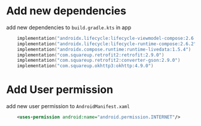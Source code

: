 # Add new dependencies

add new dependencies to `build.gradle.kts` in app
```kotlin
    implementation("androidx.lifecycle:lifecycle-viewmodel-compose:2.6.1")
    implementation("androidx.lifecycle:lifecycle-runtime-compose:2.6.2")
    implementation("androidx.compose.runtime:runtime-livedata:1.5.4")
    implementation("com.squareup.retrofit2:retrofit:2.9.0")
    implementation("com.squareup.retrofit2:converter-gson:2.9.0")
    implementation("com.squareup.okhttp3:okhttp:4.9.0")
```

# Add User permission

add new user permission to `AndroidManifest.xaml`

```xml
    <uses-permission android:name="android.permission.INTERNET"/>
```